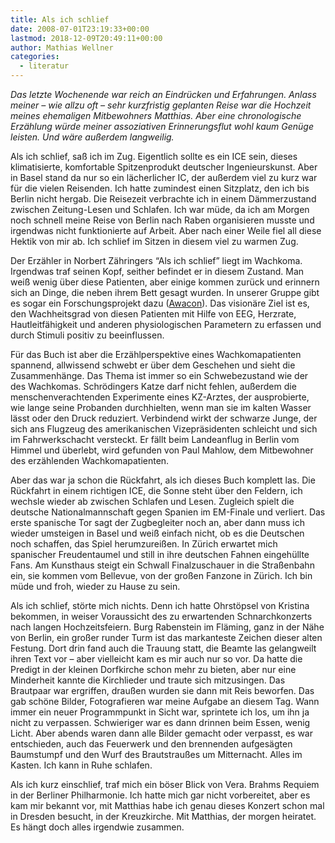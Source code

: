 ```yaml
---
title: Als ich schlief
date: 2008-07-01T23:19:33+00:00
lastmod: 2018-12-09T20:49:11+00:00
author: Mathias Wellner
categories:
  - literatur
---
```

_Das letzte Wochenende war reich an Eindrücken und Erfahrungen. Anlass meiner &ndash; wie allzu oft &ndash; sehr kurzfristig geplanten Reise war die Hochzeit meines ehemaligen Mitbewohners Matthias. Aber eine chronologische Erzählung würde meiner assoziativen Erinnerungsflut wohl kaum Genüge leisten. Und wäre außerdem langweilig._ 
<!--more-->

Als ich schlief, saß ich im Zug. Eigentlich sollte es ein ICE sein, dieses klimatisierte, komfortable Spitzenprodukt deutscher Ingenieurskunst. Aber in Basel stand da nur so ein lächerlicher IC, der außerdem viel zu kurz war für die vielen Reisenden. Ich hatte zumindest einen Sitzplatz, den ich bis Berlin nicht hergab. Die Reisezeit verbrachte ich in einem Dämmerzustand zwischen Zeitung-Lesen und Schlafen. Ich war müde, da ich am Morgen noch schnell meine Reise von Berlin nach Raben organisieren musste und irgendwas nicht funktionierte auf Arbeit. Aber nach einer Weile fiel all diese Hektik von mir ab. Ich schlief im Sitzen in diesem viel zu warmen Zug.

Der Erzähler in Norbert Zähringers &#8220;Als ich schlief&#8221; liegt im Wachkoma. Irgendwas traf seinen Kopf, seither befindet er in diesem Zustand. Man weiß wenig über diese Patienten, aber einige kommen zurück und erinnern sich an Dinge, die neben ihrem Bett gesagt wurden. In unserer Gruppe gibt es sogar ein Forschungsprojekt dazu ([Awacon](http://www.sms.hest.ethz.ch/research/current-research-projects/somnomat.html)). Das visionäre Ziel ist es, den Wachheitsgrad von diesen Patienten mit Hilfe von EEG, Herzrate, Hautleitfähigkeit und anderen physiologischen Parametern zu erfassen und durch Stimuli positiv zu beeinflussen.

Für das Buch ist aber die Erzählperspektive eines Wachkomapatienten spannend, allwissend schwebt er über dem Geschehen und sieht die Zusammenhänge. Das Thema ist immer so ein Schwebezustand wie der des Wachkomas. Schrödingers Katze darf nicht fehlen, außerdem die menschenverachtenden Experimente eines KZ-Arztes, der ausprobierte, wie lange seine Probanden durchhielten, wenn man sie im kalten Wasser lässt oder den Druck reduziert. Verbindend wirkt der schwarze Junge, der sich ans Flugzeug des amerikanischen Vizepräsidenten schleicht und sich im Fahrwerkschacht versteckt. Er fällt beim Landeanflug in Berlin vom Himmel und überlebt, wird gefunden von Paul Mahlow, dem Mitbewohner des erzählenden Wachkomapatienten.

Aber das war ja schon die Rückfahrt, als ich dieses Buch komplett las. Die Rückfahrt in einem richtigen ICE, die Sonne steht über den Feldern, ich wechsle wieder ab zwischen Schlafen und Lesen. Zugleich spielt die deutsche Nationalmannschaft gegen Spanien im EM-Finale und verliert. Das erste spanische Tor sagt der Zugbegleiter noch an, aber dann muss ich wieder umsteigen in Basel und weiß einfach nicht, ob es die Deutschen noch schaffen, das Spiel herumzureißen. In Zürich erwartet mich spanischer Freudentaumel und still in ihre deutschen Fahnen eingehüllte Fans. Am Kunsthaus steigt ein Schwall Finalzuschauer in die Straßenbahn ein, sie kommen vom Bellevue, von der großen Fanzone in Zürich. Ich bin müde und froh, wieder zu Hause zu sein.

Als ich schlief, störte mich nichts. Denn ich hatte Ohrstöpsel von Kristina bekommen, in weiser Voraussicht des zu erwartenden Schnarchkonzerts nach langen Hochzeitsfeiern. Burg Rabenstein im Fläming, ganz in der Nähe von Berlin, ein großer runder Turm ist das markanteste Zeichen dieser alten Festung. Dort drin fand auch die Trauung statt, die Beamte las gelangweilt ihren Text vor &ndash; aber vielleicht kam es mir auch nur so vor. Da hatte die Predigt in der kleinen Dorfkirche schon mehr zu bieten, aber nur eine Minderheit kannte die Kirchlieder und traute sich mitzusingen. Das Brautpaar war ergriffen, draußen wurden sie dann mit Reis beworfen. Das gab schöne Bilder, Fotografieren war meine Aufgabe an diesem Tag. Wann immer ein neuer Programmpunkt in Sicht war, sprintete ich los, um ihn ja nicht zu verpassen. Schwieriger war es dann drinnen beim Essen, wenig Licht. Aber abends waren dann alle Bilder gemacht oder verpasst, es war entschieden, auch das Feuerwerk und den brennenden aufgesägten Baumstumpf und den Wurf des Brautstraußes um Mitternacht. Alles im Kasten. Ich kann in Ruhe schlafen.

Als ich kurz einschlief, traf mich ein böser Blick von Vera. Brahms Requiem in der Berliner Philharmonie. Ich hatte mich gar nicht vorbereitet, aber es kam mir bekannt vor, mit Matthias habe ich genau dieses Konzert schon mal in Dresden besucht, in der Kreuzkirche. Mit Matthias, der morgen heiratet. Es hängt doch alles irgendwie zusammen.